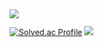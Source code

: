 <img src="https://img.shields.io/badge/MySQL-4479A1?style=for-the-badge&logo=MySQL&logoColor=white">

[![Solved.ac Profile](http://mazassumnida.wtf/api/v2/generate_badge?boj=timmeoutti)](https://solved.ac/timmeoutti/)
<img src="http://mazandi.herokuapp.com/api?handle=timmeoutti&theme=warm"/>

